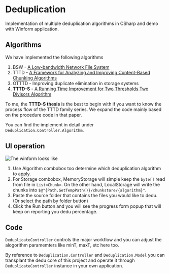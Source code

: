 # Deduplication
Implementation of multiple deduplication algorithms in CSharp and demo with Winform application.

## Algorithms
We have implemented the following algorithms
1. BSW - [A Low-bandwidth Network File System](https://pdos.csail.mit.edu/papers/lbfs:sosp01/lbfs.pdf)
2. TTTD - [A Framework for Analyzing and Improving Content-Based Chunking Algorithms](https://www.researchgate.net/publication/244956088_A_Framework_for_Analyzing_and_Improving_Content-Based_Chunking_Algorithms)
3. OTTTD - Improving duplicate elimination in storage systems
4. **TTTD-S** - [A Running Time Improvement for Two Thresholds Two Divisors Algorithm](https://core.ac.uk/download/pdf/70407797.pdf)

To me, the **TTTD-S thesis** is the best to begin with if you want to know the process flow of the TTTD family series. We expand the code mainly based on the procedure code in that paper.

You can find the implement in detail under `Deduplication.Controller.Algorithm`.

## UI operation
![The winform looks like](https://i.imgur.com/vN5lb1x.jpg)
1. Use Algorithm combobox too determine which deduplication algorithm to apply.
2. For Storage combobox, MemoryStorage will simple keep the `byte[]` read from file in `List<Chunk>`. On the other hand, LocalStorage will write the chunks into `$@"{Path.GetTempPath()}/chunkstore/{algorithm}"`.
3. Paste the source folder that contains the files you would like to dedu. (Or select the path by folder button)
4. Click the Run button and you will see the progress form popup that will keep on reporting you dedu percentage.

## Code
`DeduplicateController` controls the major workflow and you can adjust the alogorithm paramemters like minT, maxT, etc here too. 

By reference to `Deduplication.Controller` and `Deduplication.Model` you can transplant the dedu core of this project and operate it through `DeduplicateController` instance in your own application.
